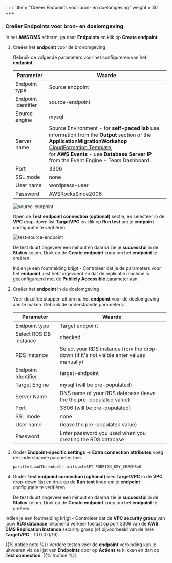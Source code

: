 +++
title = "Creëer Endpoints voor bron- en doelomgeving"
weight = 30
+++


### Creëer Endpoints voor bron- en doelomgeving

In het **AWS DMS** scherm, ga naar **Endpoints** en klik op **Create endpoint**.

1. Creëer het **endpoint** voor de bronomgeving

    Gebruik de volgende parameters voor het configureren van het **endpoint**:

    | Parameter           | Waarde                                          |
    | ------------------- | ---------------------------------------------- |
    | Endpoint type       | Source endpoint                                |
    | Endpoint identifier | source-endpoint                                |
    | Source engine       | mysql                                          |
    | Server name         | Source Environment - for **self-paced lab** use information from the **Output** section of the **ApplicationMigrationWorkshop** <a href="https://us-west-2.console.aws.amazon.com/cloudformation/home?region=us-west-2#/" target="_blank">CloudFormation Template</a>, <br>for **AWS Events** - use **Database Server IP** from the Event Engine - Team Dashboard   |
    | Port                | 3306                                           |
    | SSL mode            | none                                           |
    | User name           | wordpress-user                                 |
    | Password            | AWSRocksSince2006                                   |

    ![source-endpoint](/db-mig/source-endpoint.png)

    Open de **Test endpoint connection (optional)** sectie, en selecteer in de **VPC** drop-down list **TargetVPC** en klik op **Run test** om je **endpoint** configuratie te verifiëren.

    ![test-source-endpoint](/db-mig/test-source-endpoint.png)

    De test duurt ongeveer een minuut en daarna zie je **successful** in de **Status** kolom. Druk op de **Create endpoint** knop om het **endpoint** te creëren.
    
    Indien je een foutmelding krijgt - Controleer dat je de parameters voor het **endpoint** juist hebt ingevoerd en dat de replicatie machine is geconfigureerd met de **Publicly Accessible** parameter aan.

2. Creëer het **endpoint** in de doelomgeving

    Voer dezelfde stappen uit om nu het **endpoint** voor de doelomgeving aan te maken. Gebruik de onderstaande parameters:

    | Parameter           | Waarde                                                 |
    | ------------------- | ----------------------------------------------------- |
    | Endpoint type       | Target endpoint                                       |
    | Select RDS DB instance | checked                                            |
    | RDS Instance        | Select your RDS instance from the drop-down (if it's not visible enter values manually)          |
    | Endpoint Identifier | target-endpoint                                       |
    | Target Engine       | mysql (will be pre-populated)                                                |
    | Server Name         | DNS name of your RDS database (leave the the pre-populated value)                             |
    | Port                | 3306     (will be pre-populated)                                             |
    | SSL mode            | none                                                  |
    | User name           | (leave the pre-populated value)                                                 |
    | Password            | Enter password you used when you creating the RDS database|


3. Onder **Endpoint-specific settings** -> **Extra connection attributes** voeg de onderstaande parameter toe:

    ```
    parallelLoadThreads=1; initstmt=SET FOREIGN_KEY_CHECKS=0
    ```

4. Onder **Test endpoint connection (optional)** kies **TargetVPC** in de **VPC** drop-down lijst en druk op de **Run test** knop om je **endpoint** configuratie te verifiëren.

    De test duurt ongeveer een minuut en daarna zie je **successful** in de **Status** kolom. Druk op de **Create endpoint** knop om het **endpoint** te creëren.

Indien je een foutmelding krijgt - Controleer dat de **VPC security group** van jouw **RDS database** inkomend verkeer toelaat op port 3306 van de **AWS DMS Replication Instance** security groep (of bijvoorbeeld van de hele **TargetVPC** - 10.0.0.0/16).

{{% notice note %}}
Verdere testen voor de **endpoint** verbinding kun je uitvoeren via de lijst van **Endpoints** door op **Actions** te klikken en dan op **Test connection**.
{{% /notice %}}
